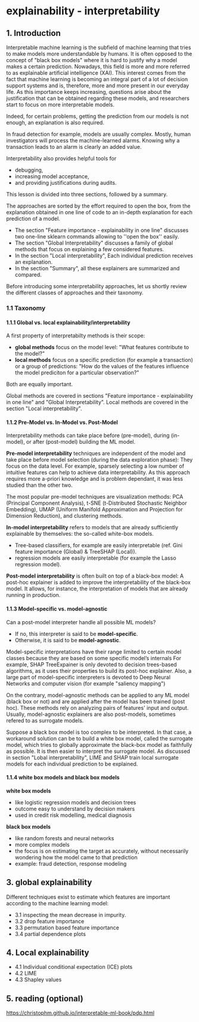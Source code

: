 # explainability - interpretability

## 1. Introduction

Interpretable machine learning is the subfield of machine learning that tries to make models more understandable by humans. It is often opposed to the concept of "black box models" where it is hard to justify why a model makes a certain prediction. Nowadays, this field is more and more referred to as explainable artificial intelligence (XAI). This interest comes from the fact that machine learning is becoming an integral part of a lot of decision support systems and is, therefore, more and more present in our everyday life. As this importance keeps increasing, questions arise about the justification that can be obtained regarding these models, and researchers start to focus on more interpretable models.

Indeed, for certain problems, getting the prediction from our models is not enough, an explanation is also required.

In fraud detection for example, models are usually complex. Mostly, human investigators will process the machine-learned alarms. Knowing why a transaction leads to an alarm is clearly an added value. 

Interpretability also provides helpful tools for 
- debugging,
- increasing model acceptance,
- and providing justifications during audits.

This lesson is divided into three sections, followed by a summary. 

The approaches are sorted by the effort required to open the box, from the explanation obtained in one line of code to an in-depth explanation for each prediction of a model.

- The section "Feature importance - explainability in one line" discusses two one-line sklearn commands allowing to ''open the box'' easily.
- The section "Global Interpretability" discusses a family of global methods that focus on explaining a few considered features.
- In the section "Local interpretability", Each individual prediction receives an explanation.
- In the section "Summary", all these explainers are summarized and compared.

Before introducing some interpretability approaches, let us shortly review the different classes of approaches and their taxonomy. 

### 1.1 Taxonomy
#### 1.1.1 Global vs. local explainability/interpretability

A first property of interpretabilty methods is their scope: 
- **global methods** focus on the model level: "What features contribute to the model?"
- **local methods** focus on a specific prediction (for example a transaction) or a group of predictions: "How do the values of the features influence the model prediciton for a particular observation?"

Both are equally important.

Global methods are covered in sections "Feature importance - explainability in one line" and "Global Interpretability". Local methods are covered in the section "Local interpretability".

#### 1.1.2 Pre-Model vs. In-Model vs. Post-Model

Interpretability methods can take place before (pre-model), during (in-model), or after (post-model) building the ML model.

**Pre-model interpretability** techniques are independent of the model and take place before model selection (during the data exploration phase): They focus on the data level. For example, sparsely selecting a low number of intuitive features can help to achieve data interpretability. As this approach requires more a-priori knowledge and is problem dependant, it was less studied than the other two.

The most popular pre-model techniques are visualization methods: PCA (Principal Component Analysis), t-SNE (t-Distributed Stochastic Neighbor Embedding), UMAP (Uniform Manifold Approximation and Projection for Dimension Reduction), and clustering methods.

**In-model interpretability** refers to models that are already sufficiently explainable by themselves: the so-called white-box models. 
- Tree-based classifiers, for example are easily interpretable (ref. Gini feature importance (Global) & TreeSHAP (Local)).
- regression models are easily interpretable (for example the Lasso regression model). 

**Post-model interpretability** is often built on top of a black-box model: A post-hoc explainer is added to improve the interpretability of the black-box model. It allows, for instance, the interpretation of models that are already running in production. 

#### 1.1.3 Model-specific vs. model-agnostic

Can a post-model interpreter handle all possible ML models? 

- If no, this interpreter is said to be **model-specific**.
- Otherwise, it is said to be **model-agnostic**.

Model-specific interpretations have their range limited to certain model classes because they are based on some specific model’s internals  For example, SHAP TreeExpainer is only devoted to decision trees-based algorithms, as it uses their properties to build its post-hoc explainer.
Also, a large part of model-specific interpreters is devoted to Deep Neural Networks and computer vision (for example "saliency mapping")

On the contrary, model-agnostic methods can be applied to any ML model (black box or not) and are applied after the model has been trained (post hoc). These methods rely on analyzing pairs of features' input and output. Usually, model-agnostic explainers are also post-models, sometimes refered to as surrogate models.

Suppose a black box model is too complex to be interpreted. In that case, a workaround solution can be to build a white box model, called the surrogate model, which tries to globally approximate the black-box model as faithfully as possible. It is then easier to interpret the surrogate model. As discussed in section "Lobal interpretability", LIME and SHAP train local surrogate models for each individual prediction to be explained.

#### 1.1.4 white box models and black box models

**white box models**

- like logistic regression models and decision trees
- outcome easy to understand by decision makers
- used in credit risk modelling, medical diagnosis

**black box models**

- like random forests and neural networks
- more complex models
- the focus is on estimating the target as accurately, without necessarily wondering how the model came to that prediction
- example: fraud detection, response modeling

## 3. global explainability
 
Different techniques exist to estimate which features are important according to the machine learning model:
 
- 3.1 inspecting the mean decrease in impurity. 
- 3.2 drop feature importance
- 3.3 permutation based feature importance
- 3.4 partial dependence plots

## 4. Local explainability
- 4.1 Individual conditional expectation (ICE) plots
- 4.2 LIME
- 4.3 Shapley values

## 5. reading (optional)
https://christophm.github.io/interpretable-ml-book/pdp.html

















 